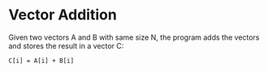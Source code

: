# Vector Addition

Given two vectors A and B with same size N, the program adds the vectors and stores the result in a vector C:

`C[i] = A[i] + B[i]`
